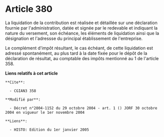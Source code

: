 # Article 380

La liquidation de la contribution est réalisée et détaillée sur une déclaration fournie par l'administration, datée et signée
par le redevable et indiquant la nature du versement, son échéance, les éléments de liquidation ainsi que la désignation et
l'adressse du principal établissement de l'entreprise.

Le complément d'impôt résultant, le cas échéant, de cette liquidation est adressé spontanément, au plus tard à la date fixée
pour le dépôt de la déclaration de résultat, au comptable des impôts mentionné au 1 de l'article 358.

**Liens relatifs à cet article**

	**Cite**:

	  - CGIAN3 358

	**Modifié par**:

	  - Décret n°2004-1152 du 29 octobre 2004 - art. 1 () JORF 30 octobre 2004 en vigueur le 1er novembre 2004

	**Liens**:

	  - HISTO: Edition du 1er janvier 2005
